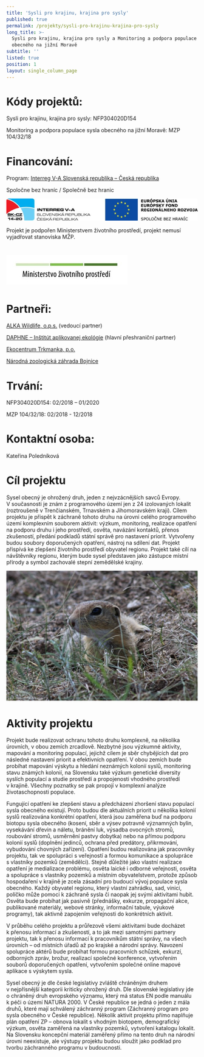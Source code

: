 ```yaml
---
title: 'Sysli pro krajinu, krajina pro sysly'
published: true
permalink: /projekty/sysli-pro-krajinu-krajina-pro-sysly
long_title: >-
  Sysli pro krajinu, krajina pro sysly a Monitoring a podpora populace sysla
  obecného na jižní Moravě
subtitle: ''
listed: true
position: 1
layout: single_column_page
---
```

# Kódy projektů:

Sysli pro krajinu, krajina pro sysly: NFP304020D154

Monitoring a podpora populace sysla obecného na jižní Moravě: MZP 104/32/18

# Financování:

Program: [Interreg V-A Slovenská republika – Česká republika](http://www.sk-cz.eu/)

Spoločne bez hraníc / Společně bez hranic

![null](/media/logo_IRRVA_2014-20_610.JPG)

Projekt je podpořen Ministerstvem životního prostředí, projekt nemusí
vyjadřovat stanoviska MŽP.

# ![](/media/OPEU-Logo-MZP_20141218v.JPG)

# Partneři:

[ALKA Wildlife, o.p.s.](https://www.alkawildlife.eu) (vedoucí partner)

[DAPHNE – Inštitút aplikovanej ekológie](http://daphne.sk/)
(hlavní přeshraniční partner)

[Ekocentrum Trkmanka, p.o.](https://www.ekocentrum-trkmanka.com/)

[Národná zoologická záhrada Bojnice](http://zoobojnice.sk/)

# Trvání:

NFP304020D154: 02/2018 – 01/2020

MZP 104/32/18: 02/2018 - 12/2018

# Kontaktní osoba:

Kateřina Poledníková

# Cíl projektu

Sysel obecný je ohrožený druh, jeden z nejvzácnějších savců
Evropy. V současnosti je znám z programového území jen z 24 izolovaných
lokalit (roztroušeně v Trenčianském, Trnavském a Jihomoravském
kraji). Cílem projektu je přispět k záchraně tohoto druhu na úrovni
celého programového území komplexním souborem aktivit: výzkum,
monitoring, realizace opatření na podporu druhu i jeho prostředí,
osvěta, navázání kontaktů, přenos zkušeností, předání podkladů státní
správě pro nastavení priorit.  Vytvořeny budou soubory doporučených
opatření, nástroj na sdílení dat.  Projekt přispívá ke zlepšení
životního prostředí obyvatel regionu.  Projekt také cílí na návštěvníky
regionu, kterým bude sysel představen jako zástupce místní přírody
a symbol zachovalé stepní zemědělské krajiny.

![null](/media/IMG_2423_u_610.JPG)

# Aktivity projektu

Projekt bude realizovat ochranu tohoto druhu komplexně, na několika
úrovních, v obou zemích zrcadlově.  Nezbytné jsou výzkumné aktivity,
mapování a monitoring populací, jejichž cílem je sběr chybějících dat
pro následné nastavení priorit a efektivních opatření. V obou zemích
bude probíhat mapování výskytu a hledání neznámých kolonií syslů,
monitoring stavu známých kolonií, na Slovensku také výzkum genetické
diversity syslích populací a studie prostředí a propojenosti vhodného
prostředí v krajině. Všechny poznatky se pak propojí v komplexní analýze
životaschopnosti populace.

Fungující opatření ke zlepšení stavu a předcházení zhoršení stavu
populací sysla obecného existují.  Proto budou dle aktuálních priorit
u několika kolonií syslů realizována konkrétní opatření, která jsou
zaměřena buď na podporu biotopu sysla obecného (kosení, sběr a výsev
potravně významných bylin, vysekávání dřevin a náletu, bránění luk,
výsadba ovocných stromů, roubování stromů, usměrnění pastvy dobytka)
nebo na přímou podporu kolonií syslů (doplnění jedinců, ochrana před
predátory, přikrmování, vybudování chovných zařízení). Opatření budou
realizována jak pracovníky projektu, tak ve spolupráci s veřejností
a formou komunikace a spolupráce s vlastníky pozemků (zemědělci). Stejně
důležité jako vlastní realizace opatření je medializace problému, osvěta
laické i odborné veřejnosti, osvěta a spolupráce s vlastníky pozemků
a místním obyvatelstvem, protože způsob hospodaření v krajině je zcela
zásadní pro budoucí vývoj populace sysla obecného. Každý obyvatel
regionu, který vlastní zahrádku, sad, vinici, políčko může pomoci
k záchraně sysla či naopak jej svými aktivitami hubit. Osvěta bude
probíhat jak pasivně (přednášky, exkurze, propagační akce, publikované
materiály, webové stránky, informační tabule, výukové programy), tak
aktivně zapojením veřejnosti do konkrétních aktivit.

V průběhu celého projektu a průřezově všemi aktivitami bude docházet
k přenosu informací a zkušeností, a to jak mezi samotnými partnery
projektu, tak k přenosu informací k pracovníkům státní správy, na všech
úrovních – od místních úřadů až po krajské a národní správy. Navození
spolupráce aktérů bude probíhat formou pracovních schůzek, exkurzí,
odborných zpráv, brožur, realizací společné konference, vytvořením
souborů doporučených opatření, vytvořením společné online mapové
aplikace s výskytem sysla.

Sysel obecný je dle české legislativy zvláště chráněným druhem
v nejpřísnější kategorii kriticky ohrožený druh. Dle slovenské
legislativy jde o chráněný druh evropského významu, který má status EN
podle manuálu k péči o území NATURA 2000. V České republice se jedná
o jeden z mála druhů, které mají schválený záchranný program (Záchranný
program pro sysla obecného v České republice). Několik aktivit projektu
přímo naplňuje plán opatření ZP – obnova lokalit s vhodným biotopem,
demografický výzkum, osvěta zaměřená na vlastníky pozemků, vytvoření
katalogu lokalit. Na Slovensku koncepční materiál zaměřený přímo na
tento druh na národní úrovni neexistuje, ale výstupy projektu budou
sloužit jako podklad pro tvorbu záchranného programu v budoucnosti.
